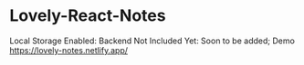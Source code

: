 # Lovely-React-Notes
Local Storage Enabled: Backend Not Included Yet: Soon to be added;
Demo https://lovely-notes.netlify.app/
